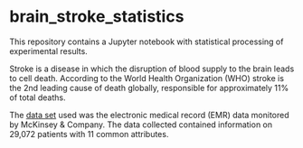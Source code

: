 # brain_stroke_statistics

This repository contains a Jupyter notebook with statistical processing of experimental results.

Stroke is a disease in which the disruption of blood supply to the brain leads to cell death. According to the World Health Organization (WHO) stroke is the 2nd leading cause of death globally, responsible for approximately 11% of total deaths. 

The [data set](https://www.kaggle.com/datasets/fedesoriano/stroke-prediction-dataset) used was the electronic medical record (EMR) data monitored by McKinsey & Company. The data collected contained information on 29,072 patients with 11 common attributes.
